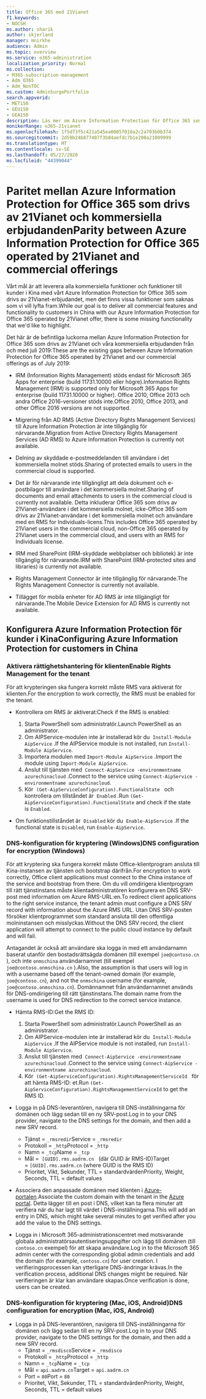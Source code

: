 ```yaml
---
title: Office 365 med 21Vianet
f1.keywords:
- NOCSH
ms.author: sharik
author: skjerland
manager: mnirkhe
audience: Admin
ms.topic: overview
ms.service: o365-administration
localization_priority: Normal
ms.collection:
- M365-subscription-management
- Adm_O365
- Adm_NonTOC
ms.custom: AdminSurgePortfolio
search.appverid:
- MET150
- GEU150
- GEA150
description: Läs mer om Azure Information Protection för Office 365 som drivs av 21Vianet och hur du konfigurerar det för kunder i Kina.
monikerRange: o365-21vianet
ms.openlocfilehash: 1f5d73f5c421a545ea0085f018a2c2a703b0b374
ms.sourcegitcommit: 2d59b24b877487f3b84aefdc7b1e200a21009999
ms.translationtype: MT
ms.contentlocale: sv-SE
ms.lasthandoff: 05/27/2020
ms.locfileid: "44399044"
---
```

# <a name="parity-between-azure-information-protection-for-office-365-operated-by-21vianet-and-commercial-offerings"></a><span data-ttu-id="8fdf2-103">Paritet mellan Azure Information Protection for Office 365 som drivs av 21Vianet och kommersiella erbjudanden</span><span class="sxs-lookup"><span data-stu-id="8fdf2-103">Parity between Azure Information Protection for Office 365 operated by 21Vianet and commercial offerings</span></span>

<span data-ttu-id="8fdf2-104">Vårt mål är att leverera alla kommersiella funktioner och funktioner till kunder i Kina med vårt Azure Information Protection for Office 365 som drivs av 21Vianet-erbjudandet, men det finns vissa funktioner som saknas som vi vill lyfta fram.</span><span class="sxs-lookup"><span data-stu-id="8fdf2-104">While our goal is to deliver all commercial features and functionality to customers in China with our Azure Information Protection for Office 365 operated by 21Vianet offer, there is some missing functionality that we'd like to highlight.</span></span>

<span data-ttu-id="8fdf2-105">Det här är de befintliga luckorna mellan Azure Information Protection for Office 365 som drivs av 21Vianet och våra kommersiella erbjudanden från och med juli 2019:</span><span class="sxs-lookup"><span data-stu-id="8fdf2-105">These are the existing gaps between Azure Information Protection for Office 365 operated by 21Vianet and our commercial offerings as of July 2019:</span></span>

- <span data-ttu-id="8fdf2-106">IRM (Information Rights Management) stöds endast för Microsoft 365 Apps for enterprise (build 11731.10000 eller högre).</span><span class="sxs-lookup"><span data-stu-id="8fdf2-106">Information Rights Management (IRM) is supported only for Microsoft 365 Apps for enterprise (build 11731.10000 or higher).</span></span> <span data-ttu-id="8fdf2-107">Office 2010, Office 2013 och andra Office 2016-versioner stöds inte.</span><span class="sxs-lookup"><span data-stu-id="8fdf2-107">Office 2010, Office 2013, and other Office 2016 versions are not supported.</span></span>

- <span data-ttu-id="8fdf2-108">Migrering från AD RMS (Active Directory Rights Management Services) till Azure Information Protection är inte tillgänglig för närvarande.</span><span class="sxs-lookup"><span data-stu-id="8fdf2-108">Migration from Active Directory Rights Management Services (AD RMS) to Azure Information Protection is currently not available.</span></span>
  
- <span data-ttu-id="8fdf2-109">Delning av skyddade e-postmeddelanden till användare i det kommersiella molnet stöds.</span><span class="sxs-lookup"><span data-stu-id="8fdf2-109">Sharing of protected emails to users in the commercial cloud is supported.</span></span>
  
- <span data-ttu-id="8fdf2-110">Det är för närvarande inte tillgängligt att dela dokument och e-postbilagor till användare i det kommersiella molnet.</span><span class="sxs-lookup"><span data-stu-id="8fdf2-110">Sharing of documents and email attachments to users in the commercial cloud is currently not available.</span></span> <span data-ttu-id="8fdf2-111">Detta inkluderar Office 365 som drivs av 21Vianet-användare i det kommersiella molnet, icke-Office 365 som drivs av 21Vianet-användare i det kommersiella molnet och användare med en RMS for Individuals-licens.</span><span class="sxs-lookup"><span data-stu-id="8fdf2-111">This includes Office 365 operated by 21Vianet users in the commercial cloud, non-Office 365 operated by 21Vianet users in the commercial cloud, and users with an RMS for Individuals license.</span></span>
  
- <span data-ttu-id="8fdf2-112">IRM med SharePoint (IRM-skyddade webbplatser och bibliotek) är inte tillgänglig för närvarande.</span><span class="sxs-lookup"><span data-stu-id="8fdf2-112">IRM with SharePoint (IRM-protected sites and libraries) is currently not available.</span></span>
  
- <span data-ttu-id="8fdf2-113">Rights Management Connector är inte tillgänglig för närvarande.</span><span class="sxs-lookup"><span data-stu-id="8fdf2-113">The Rights Management Connector is currently not available.</span></span>
  
- <span data-ttu-id="8fdf2-114">Tillägget för mobila enheter för AD RMS är inte tillgängligt för närvarande.</span><span class="sxs-lookup"><span data-stu-id="8fdf2-114">The Mobile Device Extension for AD RMS is currently not available.</span></span>

## <a name="configuring-azure-information-protection-for-customers-in-china"></a><span data-ttu-id="8fdf2-115">Konfigurera Azure Information Protection för kunder i Kina</span><span class="sxs-lookup"><span data-stu-id="8fdf2-115">Configuring Azure Information Protection for customers in China</span></span>

### <a name="enable-rights-management-for-the-tenant"></a><span data-ttu-id="8fdf2-116">Aktivera rättighetshantering för klienten</span><span class="sxs-lookup"><span data-stu-id="8fdf2-116">Enable Rights Management for the tenant</span></span>

<span data-ttu-id="8fdf2-117">För att krypteringen ska fungera korrekt måste RMS vara aktiverat för klienten.</span><span class="sxs-lookup"><span data-stu-id="8fdf2-117">For the encryption to work correctly, the RMS must be enabled for the tenant.</span></span>

- <span data-ttu-id="8fdf2-118">Kontrollera om RMS är aktiverat:</span><span class="sxs-lookup"><span data-stu-id="8fdf2-118">Check if the RMS is enabled:</span></span>
  1. <span data-ttu-id="8fdf2-119">Starta PowerShell som administratör.</span><span class="sxs-lookup"><span data-stu-id="8fdf2-119">Launch PowerShell as an administrator.</span></span>
  2. <span data-ttu-id="8fdf2-120">Om AIPService-modulen inte är installerad kör du  `Install-Module AipService` .</span><span class="sxs-lookup"><span data-stu-id="8fdf2-120">If the AIPService module is not installed, run `Install-Module AipService`.</span></span>
  3. <span data-ttu-id="8fdf2-121">Importera modulen med `Import-Module AipService` .</span><span class="sxs-lookup"><span data-stu-id="8fdf2-121">Import the module using `Import-Module AipService`.</span></span>
  4. <span data-ttu-id="8fdf2-122">Anslut till tjänsten med  `Connect-AipService -environmentname azurechinacloud` .</span><span class="sxs-lookup"><span data-stu-id="8fdf2-122">Connect to the service using `Connect-AipService -environmentname azurechinacloud`.</span></span>
  5. <span data-ttu-id="8fdf2-123">Kör  `(Get-AipServiceConfiguration).FunctionalState`   och kontrollera om tillståndet är  `Enabled` .</span><span class="sxs-lookup"><span data-stu-id="8fdf2-123">Run `(Get-AipServiceConfiguration).FunctionalState` and check if the state is `Enabled`.</span></span>

- <span data-ttu-id="8fdf2-124">Om funktionstillståndet är  `Disabled` kör du  `Enable-AipService` .</span><span class="sxs-lookup"><span data-stu-id="8fdf2-124">If the functional state is `Disabled`, run `Enable-AipService`.</span></span>

### <a name="dns-configuration-for-encryption-windows"></a><span data-ttu-id="8fdf2-125">DNS-konfiguration för kryptering (Windows)</span><span class="sxs-lookup"><span data-stu-id="8fdf2-125">DNS configuration for encryption (Windows)</span></span>

<span data-ttu-id="8fdf2-126">För att kryptering ska fungera korrekt måste Office-klientprogram ansluta till Kina-instansen av tjänsten och bootstrap därifrån.</span><span class="sxs-lookup"><span data-stu-id="8fdf2-126">For encryption to work correctly, Office client applications must connect to the China instance of the service and bootstrap from there.</span></span> <span data-ttu-id="8fdf2-127">Om du vill omdirigera klientprogram till rätt tjänstinstans måste klientadministratören konfigurera en DNS SRV-post med information om Azure RMS-URL:en.</span><span class="sxs-lookup"><span data-stu-id="8fdf2-127">To redirect client applications to the right service instance, the tenant admin must configure a DNS SRV record with information about the Azure RMS URL.</span></span> <span data-ttu-id="8fdf2-128">Utan DNS SRV-posten försöker klientprogrammet som standard ansluta till den offentliga molninstansen och misslyckas.</span><span class="sxs-lookup"><span data-stu-id="8fdf2-128">Without the DNS SRV record, the client application will attempt to connect to the public cloud instance by default and will fail.</span></span>

<span data-ttu-id="8fdf2-129">Antagandet är också att användare ska logga in med ett användarnamn baserat utanför den bostadsrättsägda domänen (till exempel `joe@contoso.cn` ), och inte `onmschina` användarnamnet (till exempel `joe@contoso.onmschina.cn` ).</span><span class="sxs-lookup"><span data-stu-id="8fdf2-129">Also, the assumption is that users will log in with a username based off the tenant-owned domain (for example, `joe@contoso.cn`), and not the `onmschina` username (for example, `joe@contoso.onmschina.cn`).</span></span> <span data-ttu-id="8fdf2-130">Domännamnet från användarnamnet används för DNS-omdirigering till rätt tjänstinstans.</span><span class="sxs-lookup"><span data-stu-id="8fdf2-130">The domain name from the username is used for DNS redirection to the correct service instance.</span></span>

- <span data-ttu-id="8fdf2-131">Hämta RMS-ID:</span><span class="sxs-lookup"><span data-stu-id="8fdf2-131">Get the RMS ID:</span></span>
  1. <span data-ttu-id="8fdf2-132">Starta PowerShell som administratör.</span><span class="sxs-lookup"><span data-stu-id="8fdf2-132">Launch PowerShell as an administrator.</span></span>
  2. <span data-ttu-id="8fdf2-133">Om AIPService-modulen inte är installerad kör du  `Install-Module AipService` .</span><span class="sxs-lookup"><span data-stu-id="8fdf2-133">If the AIPService module is not installed, run `Install-Module AipService`.</span></span>
  3. <span data-ttu-id="8fdf2-134">Anslut till tjänsten med  `Connect-AipService -environmentname azurechinacloud` .</span><span class="sxs-lookup"><span data-stu-id="8fdf2-134">Connect to the service using `Connect-AipService -environmentname azurechinacloud`.</span></span>
  4. <span data-ttu-id="8fdf2-135">Kör  `(Get-AipServiceConfiguration).RightsManagementServiceId`   för att hämta RMS-ID: et.</span><span class="sxs-lookup"><span data-stu-id="8fdf2-135">Run `(Get-AipServiceConfiguration).RightsManagementServiceId` to get the RMS ID.</span></span>

- <span data-ttu-id="8fdf2-136">Logga in på DNS-leverantören, navigera till DNS-inställningarna för domänen och lägg sedan till en ny SRV-post.</span><span class="sxs-lookup"><span data-stu-id="8fdf2-136">Log in to your DNS provider, navigate to the DNS settings for the domain, and then add a new SRV record.</span></span>
  - <span data-ttu-id="8fdf2-137">Tjänst = `_rmsredir`</span><span class="sxs-lookup"><span data-stu-id="8fdf2-137">Service = `_rmsredir`</span></span>
  - <span data-ttu-id="8fdf2-138">Protokoll = `_http`</span><span class="sxs-lookup"><span data-stu-id="8fdf2-138">Protocol = `_http`</span></span>
  - <span data-ttu-id="8fdf2-139">Namn = `_tcp`</span><span class="sxs-lookup"><span data-stu-id="8fdf2-139">Name = `_tcp`</span></span>
  - <span data-ttu-id="8fdf2-140">Mål =  `[GUID].rms.aadrm.cn`   (där GUID är RMS-ID)</span><span class="sxs-lookup"><span data-stu-id="8fdf2-140">Target = `[GUID].rms.aadrm.cn` (where GUID is the RMS ID)</span></span>
  - <span data-ttu-id="8fdf2-141">Prioritet, Vikt, Sekunder, TTL = standardvärden</span><span class="sxs-lookup"><span data-stu-id="8fdf2-141">Priority, Weight, Seconds, TTL = default values</span></span>

- <span data-ttu-id="8fdf2-142">Associera den anpassade domänen med klienten i [Azure-portalen](https://portal.azure.cn/#blade/Microsoft_AAD_IAM/ActiveDirectoryMenuBlade/Domains).</span><span class="sxs-lookup"><span data-stu-id="8fdf2-142">Associate the custom domain with the tenant in the [Azure portal](https://portal.azure.cn/#blade/Microsoft_AAD_IAM/ActiveDirectoryMenuBlade/Domains).</span></span> <span data-ttu-id="8fdf2-143">Detta lägger till en post i DNS, vilket kan ta flera minuter att verifiera när du har lagt till värdet i DNS-inställningarna.</span><span class="sxs-lookup"><span data-stu-id="8fdf2-143">This will add an entry in DNS, which might take several minutes to get verified after you add the value to the DNS settings.</span></span>

- <span data-ttu-id="8fdf2-144">Logga in i Microsoft 365-administrationscentret med motsvarande globala administratörsautentiseringsuppgifter och lägg till domänen (till `contoso.cn` exempel) för att skapa användare.</span><span class="sxs-lookup"><span data-stu-id="8fdf2-144">Log in to the Microsoft 365 admin center with the corresponding global admin credentials and add the domain (for example, `contoso.cn`) for user creation.</span></span> <span data-ttu-id="8fdf2-145">I verifieringsprocessen kan ytterligare DNS-ändringar krävas.</span><span class="sxs-lookup"><span data-stu-id="8fdf2-145">In the verification process, additional DNS changes might be required.</span></span> <span data-ttu-id="8fdf2-146">När verifieringen är klar kan användare skapas.</span><span class="sxs-lookup"><span data-stu-id="8fdf2-146">Once verification is done, users can be created.</span></span>

### <a name="dns-configuration-for-encryption-mac-ios-android"></a><span data-ttu-id="8fdf2-147">DNS-konfiguration för kryptering (Mac, iOS, Android)</span><span class="sxs-lookup"><span data-stu-id="8fdf2-147">DNS configuration for encryption (Mac, iOS, Android)</span></span>

- <span data-ttu-id="8fdf2-148">Logga in på DNS-leverantören, navigera till DNS-inställningarna för domänen och lägg sedan till en ny SRV-post.</span><span class="sxs-lookup"><span data-stu-id="8fdf2-148">Log in to your DNS provider, navigate to the DNS settings for the domain, and then add a new SRV record.</span></span>
  - <span data-ttu-id="8fdf2-149">Tjänst = `_rmsdisco`</span><span class="sxs-lookup"><span data-stu-id="8fdf2-149">Service = `_rmsdisco`</span></span>
  - <span data-ttu-id="8fdf2-150">Protokoll = `_http`</span><span class="sxs-lookup"><span data-stu-id="8fdf2-150">Protocol = `_http`</span></span>
  - <span data-ttu-id="8fdf2-151">Namn = `_tcp`</span><span class="sxs-lookup"><span data-stu-id="8fdf2-151">Name = `_tcp`</span></span>
  - <span data-ttu-id="8fdf2-152">Mål = `api.aadrm.cn`</span><span class="sxs-lookup"><span data-stu-id="8fdf2-152">Target = `api.aadrm.cn`</span></span>
  - <span data-ttu-id="8fdf2-153">Port = `80`</span><span class="sxs-lookup"><span data-stu-id="8fdf2-153">Port = `80`</span></span>
  - <span data-ttu-id="8fdf2-154">Prioritet, Vikt, Sekunder, TTL = standardvärden</span><span class="sxs-lookup"><span data-stu-id="8fdf2-154">Priority, Weight, Seconds, TTL = default values</span></span>
